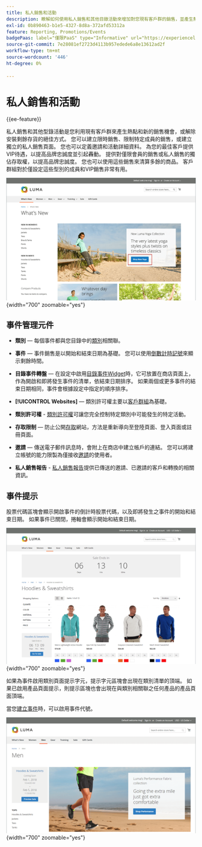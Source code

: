 ```yaml
---
title: 私人銷售和活動
description: 瞭解如何使用私人銷售和其他目錄活動來增加對您現有客戶群的銷售，並產生熱點和新的潛在客戶。
exl-id: 0b890463-b1e5-4327-8d8a-372afd53312a
feature: Reporting, Promotions/Events
badgePaas: label="僅限PaaS" type="Informative" url="https://experienceleague.adobe.com/en/docs/commerce/user-guides/product-solutions" tooltip="僅適用於雲端專案(Adobe管理的PaaS基礎結構)和內部部署專案的Adobe Commerce 。"
source-git-commit: 7e28081ef2723d4113b957edede6a8e13612ad2f
workflow-type: tm+mt
source-wordcount: '446'
ht-degree: 0%

---
```


# 私人銷售和活動

{{ee-feature}}

私人銷售和其他型錄活動是您利用現有客戶群來產生熱點和新的銷售機會，或解除安裝剩餘存貨的絕佳方式。 您可以建立限時銷售、限制特定成員的銷售，或建立獨立的私人銷售頁面。 您也可以定義邀請和活動詳細資料。 為您的最佳客戶提供VIP待遇，以提高品牌忠誠度並引起轟動。 提供對僅限會員的銷售或私人銷售的獨佔存取權，以提高品牌忠誠度。 您也可以使用這些銷售來清算多餘的商品。 客戶群組對於僅設定這些型別的成員和VIP銷售非常有用。

![店面範例 — 首頁上的活動](./assets/storefront-event-home-page.png){width="700" zoomable="yes"}

## 事件管理元件

- **類別** — 每個事件都與您目錄中的[類別](../catalog/category-create.md)相關聯。

- **事件** — 事件銷售是以開始和結束日期為基礎。 您可以使用[倒數計時記號](#event-ticker)來顯示剩餘時間。

- **目錄事件轉盤** — 在設定中啟用[目錄事件Widget](../content-design/widget-event-carousel.md)時，它可放置在商店頁面上，作為開啟和即將發生事件的清單，依結束日期排序。 如果兩個或更多事件的結束日期相同，事件會根據設定中指定的順序排序。

- **[!UICONTROL Websites]** — 類別許可權主要以[客戶群組](../customers/customer-groups.md)為基礎。

- **類別許可權** - [類別許可權](../catalog/category-permissions.md)可讓您完全控制特定類別中可能發生的特定活動。

- **存取限制** — 防止公開[存取](event-configure.md#restrict-access)網站，方法是重新導向至登陸頁面、登入頁面或註冊頁面。

- **邀請** — 傳送電子郵件訊息時，會附上在商店中建立帳戶的連結。 您可以將建立帳號的能力限製為僅接收[邀請](invitations.md)的使用者。

- **私人銷售報告** - [私人銷售報告](../getting-started/private-sales-reports.md)提供已傳送的邀請、已邀請的客戶和轉換的相關資訊。

## 事件提示

股票代碼區塊會顯示開啟事件的倒計時股票代碼，以及即將發生之事件的開始和結束日期。 如果事件已關閉，捲軸會顯示開始和結束日期。

![店面範例 — 活動輪播](./assets/storefront-event-ticker-carousel.png){width="700" zoomable="yes"}

如果為事件啟用類別頁面提示字元，提示字元區塊會出現在類別清單的頂端。 如果已啟用產品頁面提示，則提示區塊也會出現在與類別相關聯之任何產品的產品頁面頂端。

當您[建立事件](event-create.md)時，可以啟用事件代號。

![店面範例 — 活動側欄](./assets/storefront-event-sidebar.png){width="700" zoomable="yes"}
